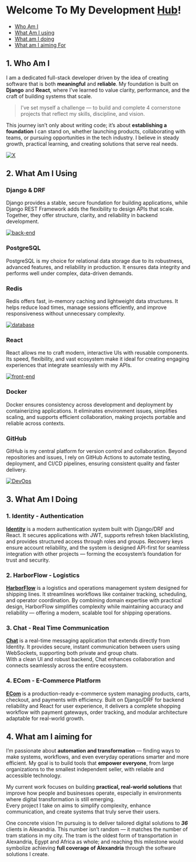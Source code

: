 # Welcome To My Development [**Hub**](https://github.com/rhman-ibrahim/rhman-ibrahim/wiki)!

- [Who Am I](#1-who-am-i)
- [What Am I using](#2-what-am-i-using)
- [What am I doing](#3-what-am-i-doing)
- [What am I aiming For](#4-what-am-i-aiming-for)

## 1. Who Am I

I am a dedicated full-stack developer driven by the idea of creating software that is both **meaningful** and **reliable**. My foundation is built on **Django** and **React**, where I’ve learned to value clarity, performance, and the craft of building systems that scale.

> I’ve set myself a challenge — to build and complete 4 cornerstone projects that reflect my skills, discipline, and vision.

This journey isn’t only about writing code; it’s about **establishing a foundation** I can stand on, whether launching products, collaborating with teams, or pursuing opportunities in the tech industry. I believe in steady growth, practical learning, and creating solutions that serve real needs.

[![X](https://skillicons.dev/icons?i=twitter)](https://x.com/Rhman_Al_Warraq)


## 2. What Am I Using

### Django & DRF

Django provides a stable, secure foundation for building applications, while Django REST Framework adds the flexibility to design APIs that scale. Together, they offer structure, clarity, and reliability in backend development.

[![back-end](https://skillicons.dev/icons?i=python,django)](https://skillicons.dev)

### PostgreSQL

PostgreSQL is my choice for relational data storage due to its robustness, advanced features, and reliability in production. It ensures data integrity and performs well under complex, data-driven demands.

### Redis

Redis offers fast, in-memory caching and lightweight data structures. It helps reduce load times, manage sessions efficiently, and improve responsiveness without unnecessary complexity.

[![database](https://skillicons.dev/icons?i=postgres,redis)](https://skillicons.dev)

### React

React allows me to craft modern, interactive UIs with reusable components. Its speed, flexibility, and vast ecosystem make it ideal for creating engaging experiences that integrate seamlessly with my APIs.

[![front-end](https://skillicons.dev/icons?i=html,css,js,react,redux,nextjs)](https://skillicons.dev)

### Docker

Docker ensures consistency across development and deployment by containerizing applications. 
It eliminates environment issues, simplifies scaling, and supports efficient collaboration, making projects portable and reliable across contexts.

### GitHub

GitHub is my central platform for version control and collaboration. Beyond repositories and issues, I rely on GitHub Actions to automate testing, deployment, and CI/CD pipelines, ensuring consistent quality and faster delivery.

[![DevOps](https://skillicons.dev/icons?i=docker,github)](https://skillicons.dev)

## 3. What Am I Doing

### 1. Identity - Authentication  

[**Identity**](https://github.com/rhman-ibrahim/rhman-ibrahim/wiki/Identity) is a modern authentication system built with Django/DRF and React. It secures applications with JWT, supports refresh token blacklisting, and provides structured access through roles and groups. Recovery keys ensure account reliability, and the system is designed API-first for seamless integration with other projects — forming the ecosystem’s foundation for trust and security.


### 2. HarborFlow - Logistics

[**HarborFlow**](https://github.com/rhman-ibrahim/rhman-ibrahim/wiki/HarborFlow) is a logistics and operations management system designed for shipping lines. It streamlines workflows like container tracking, scheduling, and operator coordination. By combining domain expertise with practical design, HarborFlow simplifies complexity while maintaining accuracy and reliability — offering a modern, scalable tool for shipping operations.


### 3. Chat - Real Time Communication

[**Chat**](https://github.com/rhman-ibrahim/rhman-ibrahim/wiki/Chat) is a real-time messaging application that extends directly from Identity. It provides secure, instant communication between users using WebSockets, supporting both private and group chats.  
With a clean UI and robust backend, Chat enhances collaboration and connects seamlessly across the entire ecosystem.


### 4. ECom - E-Commerce Platform

[**ECom**](https://github.com/rhman-ibrahim/rhman-ibrahim/wiki/ECom) is a production-ready e-commerce system managing products, carts, checkout, and payments with efficiency. Built on Django/DRF for backend reliability and React for user experience, it delivers a complete shopping workflow with payment gateways, order tracking, and modular architecture adaptable for real-world growth.

## 4. What am I aiming for

I’m passionate about **automation and transformation** — finding ways to make systems, workflows, and even everyday operations smarter and more efficient. My goal is to build tools that **empower everyone**, from large organizations to the smallest independent seller, with reliable and accessible technology.

My current work focuses on building **practical, real-world solutions** that improve how people and businesses operate, especially in environments where digital transformation is still emerging.  
Every project I take on aims to simplify complexity, enhance communication, and create systems that truly serve their users.

One concrete vision I’m pursuing is to deliver tailored digital solutions to ***36*** clients in Alexandria. This number isn’t random — it matches the number of tram stations in my city. The tram is the oldest form of transportation in Alexandria, Egypt and Africa as whole; and reaching this milestone would symbolize achieving **full coverage of Alexandria** through the software solutions I create.
